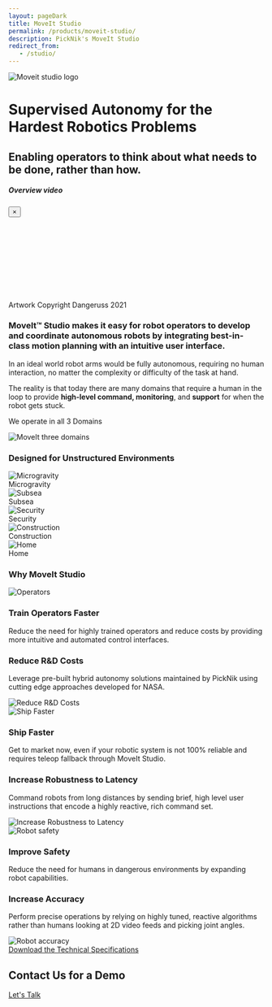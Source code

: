 ```yaml
---
layout: pageDark
title: MoveIt Studio
permalink: /products/moveit-studio/
description: PickNik's MoveIt Studio
redirect_from:
   - /studio/
---
```


<div class="container-fluid moveit-studio_main-bg">
   <div class="container">
    <div class="moveit-studio_section-main">
        <div class="row align-items-center text-left">
          <div class="col-12 col-lg-6">
              <img class="moveit-studio_section-main-logo" src="/assets/images/product/moveit-studio/studio-logo.png"
                alt="Moveit studio logo">
              <h1 class="moveit-studio_section-main-title">
                Supervised Autonomy for the Hardest Robotics Problems
              </h1>
              <h2 class="moveit-studio_section-sub-title">
                Enabling operators to think about what needs to be done, rather than how.
              </h2>
              <!-- <div class="moveit-studio_btn">
                <a class="btn btn-blue text-center modalclick"
                    href="https://www.youtube.com/embed/_wazsgxZiiM?rel=0&showinfo=0&autoplay=1">Watch a demo</a>
              </div> -->
          </div>
        </div>
        <div class="modal fade" id="modalVideo" tabindex="-1" role="dialog" aria-labelledby="modalVideoLabel"
          aria-hidden="true">
          <div class="modal-dialog" role="document">
              <div class="modal-content">
                <div class="modal-header">
                    <h5 class="modal-title" id="exampleModalLabel">Overview video</h5>
                    <button type="button" class="close" data-dismiss="modal" aria-label="Close">
                    <span aria-hidden="true">&times;</span>
                    </button>
                </div>
                <div class="modal-body">
                    <iframe frameborder="0" allow="autoplay; encrypted-media" allowfullscreen></iframe>
                </div>
              </div>
          </div>
        </div>
    </div>
  </div>
  <p>Artwork Copyright Dangeruss 2021</p>
</div>
<div class="container-fluid">
   <div class="container">
    <div class="row align-items-center justify-content-between moveit-studio__info-content">
        <div class="col-12 col-lg-7">
          <div class="block-section">
              <h3 class="moveit-studio__title">
                <b>MoveIt™ Studio</b> makes it easy for robot
                operators&nbsp;to&nbsp;develop and coordinate
                autonomous&nbsp;robots by integrating best-in-class
                motion planning with an intuitive user interface.
              </h3>
              <div class="moveit-studio__content">
                <p>
                    In an ideal world robot arms would be fully autonomous, requiring no human interaction, no matter the complexity or difficulty of the task at hand.
                </p>
                <p>
                    The reality is that today there are many domains that&nbsp;require
                    a human in the loop to provide&nbsp;<b>high-level&nbsp;command,
                    monitoring</b>, and <b>support</b> for when the robot gets stuck.
                </p>
              </div>
          </div>
        </div>
        <div class="col-12 col-lg-5 block-padding-120">
          <div class="moveit-studio__image">
              <p class="moveit-studio__image__title">We operate in all 3 Domains</p>
              <img class="moveit-studio__img" src="/assets/images/product/moveit-studio/3-domains.png"
                alt="MoveIt three domains">
          </div>
        </div>
    </div>
   </div>
</div>
<div class="container-fluid moveit-studio__orbs__section">
   <div class="row align-items-center justify-content-center text-center">
      <div class="col-sm-12">
         <h3 class="block-section__title">Designed for Unstructured Environments</h3>
      </div>
      <div class="col-sm-12">
         <div class="moveit-studio__orb-stats">
            <div class="moveit-studio__orb-stats__item">
               <div class="moveit-studio__orb_graphic">
                  <img src="/assets/images/product/moveit-studio/microgravity.png" alt="Microgravity">
               </div>
               <div class="moveit-studio__orb-stats__text">Microgravity</div>
            </div>
            <div class="moveit-studio__orb-stats__item">
               <div class="moveit-studio__orb_graphic">
                  <img src="/assets/images/product/moveit-studio/subsea.png" alt="Subsea">
               </div>
               <div class="moveit-studio__orb-stats__text">Subsea</div>
            </div>
            <div class="moveit-studio__orb-stats__item">
               <div class="moveit-studio__orb_graphic">
                  <img src="/assets/images/product/moveit-studio/security.png" alt="Security">
               </div>
               <div class="moveit-studio__orb-stats__text">Security</div>
            </div>
            <div class="moveit-studio__orb-stats__item">
               <div class="moveit-studio__orb_graphic">
                  <img src="/assets/images/product/moveit-studio/construction.png" alt="Construction">
               </div>
               <div class="moveit-studio__orb-stats__text">Construction</div>
            </div>
            <div class="moveit-studio__orb-stats__item">
               <div class="moveit-studio__orb_graphic">
                  <img src="/assets/images/product/moveit-studio/home.png" alt="Home">
               </div>
               <div class="moveit-studio__orb-stats__text">Home</div>
            </div>
         </div>
      </div>
   </div>
</div>
<div class="container-fluid moveit-studio__items__section">
   <div class="container">
      <div class="row">
         <div class="col-sm-12">
            <h3 class="moveit-studio__items__title">Why MoveIt Studio</h3>
         </div>
      </div>
      <div class="moveit-studio__items">
         <div class="moveit-studio__item">
            <div class="moveit-studio__item__image">
               <img src="/assets/images/product/moveit-studio/operators.png" alt="Operators">
            </div>
            <div class="moveit-studio__item__content">
               <h3 class="moveit-studio__item__content__title">Train Operators Faster</h3>
               <p class="moveit-studio__item__content__text">
                  Reduce the need for highly trained operators and reduce costs by providing more intuitive and automated control interfaces.
               </p>
            </div>
         </div>
         <div class="moveit-studio__item moveit-studio__item--right">
            <div class="moveit-studio__item__content">
               <h3 class="moveit-studio__item__content__title">Reduce R&D Costs</h3>
               <p class="moveit-studio__item__content__text">
                  Leverage pre-built hybrid autonomy solutions maintained by PickNik using cutting edge approaches developed for NASA.
               </p>
            </div>
            <div class="moveit-studio__item__image">
               <img src="/assets/images/product/moveit-studio/reduce-R&D-costs.png" alt="Reduce R&D Costs">
            </div>
         </div>
          <div class="moveit-studio__item">
            <div class="moveit-studio__item__image">
               <img src="/assets/images/product/moveit-studio/ship-faster.png" alt="Ship Faster">
            </div>
            <div class="moveit-studio__item__content">
               <h3 class="moveit-studio__item__content__title">Ship Faster</h3>
               <p class="moveit-studio__item__content__text">
                  Get to market now, even if your robotic system is not 100% reliable and requires teleop fallback through MoveIt Studio.
               </p>
            </div>
         </div>
         <div class="moveit-studio__item moveit-studio__item--right">
            <div class="moveit-studio__item__content">
               <h3 class="moveit-studio__item__content__title">Increase Robustness to Latency</h3>
               <p class="moveit-studio__item__content__text">
                  Command robots from long distances by sending brief, high level user instructions that encode a highly reactive, rich command set.
               </p>
            </div>
            <div class="moveit-studio__item__image">
               <img src="/assets/images/product/moveit-studio/robustness-to-latency.png" alt="Increase Robustness to Latency">
            </div>
         </div>
         <div class="moveit-studio__item">
            <div class="moveit-studio__item__image">
              <img src="/assets/images/product/moveit-studio/robot-safety.png" alt="Robot safety">
            </div>
            <div class="moveit-studio__item__content">
               <h3 class="moveit-studio__item__content__title">Improve Safety</h3>
               <p class="moveit-studio__item__content__text">
                 Reduce the need for humans in dangerous environments by expanding robot capabilities.
               </p>
            </div>
         </div>
         <div class="moveit-studio__item  moveit-studio__item--right">
            <div class="moveit-studio__item__content">
               <h3 class="moveit-studio__item__content__title">Increase Accuracy</h3>
               <p class="moveit-studio__item__content__text">
                  Perform precise operations by relying on highly tuned, reactive algorithms rather than humans looking at 2D video feeds and picking joint angles.
               </p>
            </div>
            <div class="moveit-studio__item__image">
               <img src="/assets/images/product/moveit-studio/robot-accuracy.png" alt="Robot accuracy">
            </div>
         </div>
      </div>
      <div class="row">
         <div class="col-sm-12">
            <a class="btn btn-white text-uppercase text-center moveit-studio-footer__btn" target="_blank"
              href="/docs/PickNik_MoveIt_Studio_Spec_Sheet.pdf">Download the Technical Specifications</a>
         </div>
      </div>
   </div>
</div>
<div class="container-fluid open-source-support-bg">
  <div class="container block-padding-80">
    <div class="row align-items-center justify-content-center">
      <div class="col-12 col-lg-12">
        <div class="moveit-section text-center">
          <h2 class="moveit-section__title text-white">Contact Us for a Demo</h2>
          <div class="moveit-section__content text-white">
            <a href="/studio-connect/" class="btn btn-white mt-4 text-uppercase text-center moveit-studio-support__btn">Let's Talk</a>
          </div>
        </div>
      </div>
    </div>
  </div>
</div>
